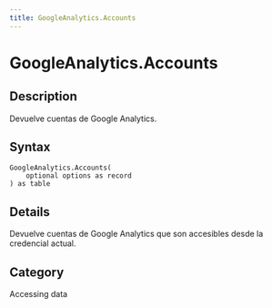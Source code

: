 ```yaml
---
title: GoogleAnalytics.Accounts
---
```


# GoogleAnalytics.Accounts


## Description

Devuelve cuentas de Google Analytics.


## Syntax

```powerquery
GoogleAnalytics.Accounts(
    optional options as record
) as table
```


## Details

Devuelve cuentas de Google Analytics que son accesibles desde la credencial actual.



## Category
Accessing data
